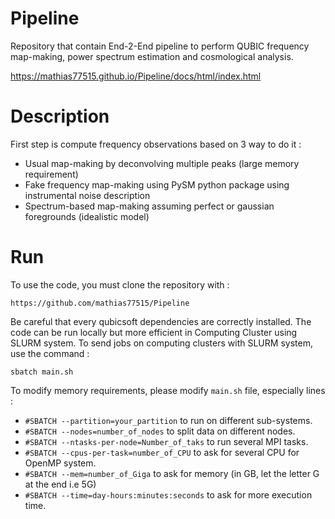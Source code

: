 # Pipeline

Repository that contain End-2-End pipeline to perform QUBIC frequency map-making, power spectrum estimation and cosmological analysis. 

https://mathias77515.github.io/Pipeline/docs/html/index.html

# Description

First step is compute frequency observations based on 3 way to do it :

* Usual map-making by deconvolving multiple peaks (large memory requirement)
* Fake frequency map-making using PySM python package using instrumental noise description
* Spectrum-based map-making assuming perfect or gaussian foregrounds (idealistic model)

# Run 

To use the code, you must clone the repository with :

```
https://github.com/mathias77515/Pipeline
```

Be careful that every qubicsoft dependencies are correctly installed. The code can be run locally but more efficient in Computing Cluster using SLURM system. To send jobs on computing clusters with SLURM system, use the command :

```
sbatch main.sh
```

To modify memory requirements, please modify `main.sh` file, especially lines :

* `#SBATCH --partition=your_partition` to run on different sub-systems.
* `#SBATCH --nodes=number_of_nodes` to split data on different nodes.
* `#SBATCH --ntasks-per-node=Number_of_taks` to run several MPI tasks.
* `#SBATCH --cpus-per-task=number_of_CPU` to ask for several CPU for OpenMP system.
* `#SBATCH --mem=number_of_Giga` to ask for memory (in GB, let the letter G at the end i.e 5G)
* `#SBATCH --time=day-hours:minutes:seconds` to ask for more execution time.
